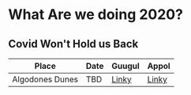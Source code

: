 # What Are we doing 2020?

## Covid Won't Hold us Back

|Place|Date|Guugul|Appol|
|-----|-----|-----|-----|
|Algodones Dunes|TBD|[Linky](https://goo.gl/maps/PQyjEBEimEw8hXVT7)|[Linky](https://maps.apple.com/?address=Brawley,%20CA%2092227,%20United%20States&auid=7939187842517015042&ll=32.894579,-115.022736&lsp=9902&q=Algodones%20Dunes&ext=ChoKBQgEEOIBCgQIBRADCgUIBhDfAQoECAoQABIkKSDP8VL1ZkBAMTEtjfVTyFzAOZhTssoKfkBAQc7ScgqVulzA&t=m)|
